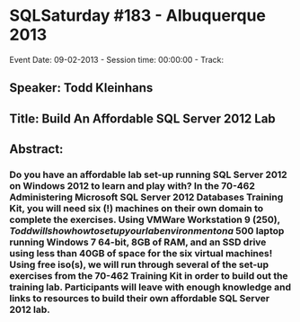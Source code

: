 # SQLSaturday #183 - Albuquerque 2013
Event Date: 09-02-2013 - Session time: 00:00:00 - Track: 
## Speaker: Todd Kleinhans
## Title: Build An Affordable SQL Server 2012 Lab
## Abstract:
### Do you have an affordable lab set-up running SQL Server 2012 on Windows 2012 to learn and play with? In the 70-462 Administering Microsoft SQL Server 2012 Databases Training Kit, you will need six (!) machines on their own domain to complete the exercises. Using VMWare Workstation 9 ($250), Todd will show how to set up your lab environment on a ~$500 laptop running Windows 7 64-bit, 8GB of RAM, and an SSD drive using less than 40GB of space for the six virtual machines! Using free iso(s), we will run through several of the set-up exercises from the 70-462 Training Kit in order to build out the training lab. Participants will leave with enough knowledge and links to resources to build their own affordable SQL Server 2012 lab.
